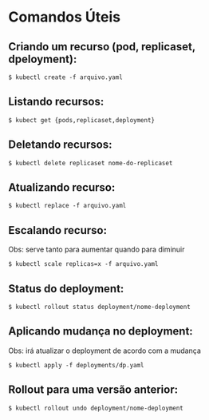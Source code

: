 # Comandos Úteis

## Criando um recurso (pod, replicaset, dpeloyment):
```
$ kubectl create -f arquivo.yaml
```
## Listando recursos: 
```
$ kubect get {pods,replicaset,deployment}
```
## Deletando recursos:
```
$ kubectl delete replicaset nome-do-replicaset
```
## Atualizando recurso:
```
$ kubectl replace -f arquivo.yaml
```
## Escalando recurso:
Obs: serve tanto para aumentar quando para diminuir
```
$ kubectl scale replicas=x -f arquivo.yaml
```
## Status do deployment:
```
$ kubectl rollout status deployment/nome-deployment
```
## Aplicando mudança no deployment:
Obs: irá atualizar o deployment de acordo com a mudança
```
$ kubectl apply -f deployments/dp.yaml
```
## Rollout para uma versão anterior:
```
$ kubectl rollout undo deployment/nome-deployment
```